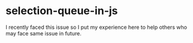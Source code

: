 # selection-queue-in-js
I recently faced this issue so I put my experience here to help others who may face same issue in future.
